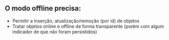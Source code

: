 ## O modo offline precisa:
- Permitir a inserção, atualização/remoção (por id) de objetos
- Tratar objetos online e offline de forma transparente (porém com algum indicador de que não foram persistidos)